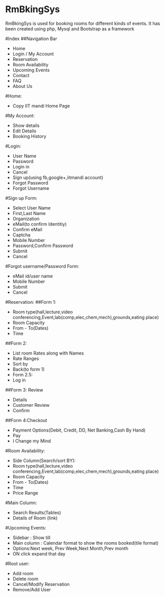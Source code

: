 RmBkingSys
==========

RmBkingSys is used for booking rooms for different kinds of events. It has been created using php, Mysql and Bootstrap as a framework

#Index
##Navigation Bar
- Home
- Login / My Account
- Reservation
- Room Availability
- Upcoming Events
- Contact
- FAQ
- About Us

#Home:
- Copy IIT mandi Home Page

#My Account:
- Show details
- Edit Details
- Booking History

#Login:
- User Name
- Password
- Login in
- Cancel
- Sign up(using fb,google+,iitmandi account)
- Forgot Password
- Forgot Username

#Sign up Form:
- Select User Name
- First,Last Name
- Organization
- eMail(to confirm Identitiy)
- Confirm eMail
- Captcha
- Mobile Number
- Password,Confirm Password
- Submit
- Cancel

#Forgot  username/Password Form:
- eMail id/user name
- Mobile Number
- Submit
- Cancel

#Reservation:
##Form 1:
- Room type(hall,lecture,video conferencing,Event,lab(comp,elec,chem,mech),grounds,eating place)
- Room Capacity
- From - To(Dates)
- Time

##Form 2:
- List room Rates along with Names
- Rate Ranges
- Sort by
- Back(to form 1)
- Form 2.5:
- Log in

##Form 3: Review
- Details
- Customer Review
- Confirm

##Form 4:Checkout
- Payment Options(Debit, Credit, DD, Net Banking,Cash By Hand)
- Pay
- I Change my Mind

#Room Availability:
- Side Column(Search/sort BY):
- Room type(hall,lecture,video conferencing,Event,lab(comp,elec,chem,mech),grounds,eating place)
- Room Capacity
- From - To(Dates)
- Time
- Price Range


#Main Column:
- Search Results(Tables)
- Details of Room (link)

#Upcoming Events:
- Sidebar : Show till
- Main column : Calendar format to show the rooms booked(tile format)
- Options:Next week, Prev Week,Next Month,Prev month
- ON click expand that day

#Root user:
- Add room 
- Delete room
- Cancel/Modify Reservation
- Remove/Add User